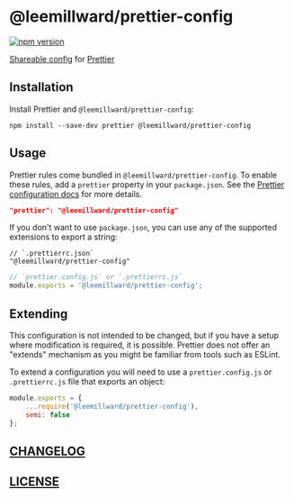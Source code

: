 # @leemillward/prettier-config
[![npm version](https://badge.fury.io/js/%40leemillward%2Fprettier-config.svg)](https://badge.fury.io/js/%40leemillward%2Fprettier-config)

[Shareable config](https://prettier.io/docs/en/configuration.html#sharing-configurations) for [Prettier](https://prettier.io/)

## Installation

Install Prettier and `@leemillward/prettier-config`:

```
npm install --save-dev prettier @leemillward/prettier-config
```

## Usage
Prettier rules come bundled in `@leemillward/prettier-config`. To enable these rules, add a `prettier` property in your `package.json`. See the [Prettier configuration docs](https://prettier.io/docs/en/configuration.html) for more details.

```json
"prettier": "@leemillward/prettier-config"
```

If you don't want to use `package.json`, you can use any of the supported extensions to export a string:

```jsonc
// `.prettierrc.json`
"@leemillward/prettier-config"
```

```javascript
// `prettier.config.js` or `.prettierrc.js`
module.exports = '@leemillward/prettier-config';
```

## Extending

This configuration is not intended to be changed, but if you have a setup where modification is required, it is possible. Prettier does not offer an "extends" mechanism as you might be familiar from tools such as ESLint.

To extend a configuration you will need to use a `prettier.config.js` or `.prettierrc.js` file that exports an object:

```javascript
module.exports = {
    ...require('@leemillward/prettier-config'),
    semi: false
};
```

## [CHANGELOG](CHANGELOG.md)

## [LICENSE](LICENSE)
